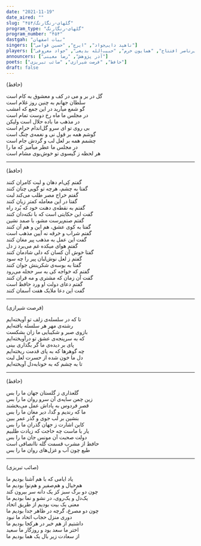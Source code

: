 ```yaml
---
date: "2021-11-19"
date_aired: ""
slug: "گلهای-رنگارنگ/۴۵۴"
program_type: "گلهای-رنگارنگ"
program_number: "۴۵۴"
dastgah: "بیات اصفهان"
singers: ["ناهید دایی‌جواد", "ایرج", "حسین قوامی"]
players: ["رضا ورزنده", "امیرناصر افتتاح", "همایون خرم", "حبیب‌الله بدیعی", "جواد معروفی"]
announcers: ["آذر پژوهش", "رضا معینی"]
poets: ["حافظ", "فرصت شیرازی", "صائب تبریزی"]
draft: false
---
```


(حافظ)  

گل در بر و می در کف و معشوق به کام است  
سلطان جهانم به چنین روز غلام است  
گو شمع میآرید در این جمع که امشب  
در مجلس ما ماه رخ دوست تمام است  
در مذهب ما باده حلال است ولیکن  
بی روی تو ای سرو گل‌اندام حرام است  
گوشم همه بر قول نی و نغمه‌ی چنگ است  
چشمم همه بر لعل لب و گردش جام است  
در مجلس ما عطر میآمیز که ما را  
هر لحظه ز گیسوی تو خوش‌بوی مشام است  

---  

(حافظ)  

گفتم کِی‌ام دهان و لبت کامران کنند  
گفتا به چشم، هرچه تو گویی چنان کنند  
گفتم خراج مصر طلب می‌کند لبت  
گفتا در این معامله کمتر زیان کنند  
گفتم به نقطه‌ی دهنت خود که بُرد راه  
گفت این حکایتی است که با نکته‌دان کنند  
گفتم صنم‌پرست مشو، با صمد نشین  
گفتا به کوی عشق، هم این و هم آن کنند  
گفتم شراب و خرقه نه آیین مذهب است  
گفت این عمل به مذهب پیر مغان کنند  
گفتم هوای میکده غم می‌برد ز دل  
گفتا خوش آن کسان که دلی شادمان کنند  
گفتم ز لعل نوش‌لبان پیر را چه سود  
گفتا به بوسه‌ی شکرینش جوان کنند  
گفتم که خواجه کی به سر حجله می‌رود  
گفت آن زمان که مشتری و مه قران کنند  
گفتم دعای دولت او ورد حافظ است  
گفت این دعا ملایک هفت آسمان کنند  

---  

(فرصت شیرازی)  

تا که در سلسله‌ی زلف تو آویخته‌ایم  
رشته‌ی مهر هر سلسله بافته‌ایم  
بازوی صبر و شکیبایی ما زان بشکست  
که به سرپنجه‌ی عشق تو درآویخته‌ایم  
پای بر دیده‌ی ما گر بگذاری بینی  
چه گوهرها که به پای قدمت ریخته‌ایم  
دل ما خون شده از حسرت لعل لبت  
تا به چشم که به خونابه‌دل آویخته‌ایم  

---  

(حافظ)  

گلعذاری ز گلستان جهان ما را بس  
زین چمن سایه‌ی آن سرو روان ما را بس  
قصر فردوس به پاداش عمل می‌بخشند  
ما که رندیم و گدا، دیر مغان ما را بس  
بنشین بر لب جوی و گذر عمر ببین  
کاین اشارت ز جهان گذران ما را بس  
یار با ماست چه حاجت که زیادت طلبیم  
دولت صحبت آن مونس جان ما را بس  
حافظ از مشرب قسمت گله ناانصافی است  
طبع چون آب و غزل‌های روان ما را بس  

---  

(صائب تبریزی)  

یاد ایامی که با هم آشنا بودیم ما  
هم‌خیال و هم‌صفیر و هم‌نوا بودیم ما  
چون دو برگ سبز کز یک دانه سر بیرون کند  
یک‌دل و یک‌روی، در نشو و نما بودیم ما  
معنی یک بیت بودیم از طریق اتحاد  
چون دو مصرع، گرچه در ظاهر جدا بودیم ما  
دوری منزل حجاب اتحاد ما نبود  
داشتیم از هم خبر در هرکجا بودیم ما  
اختر ما سعد بود و روزگار ما سعید  
از سعادت زیر بال یک هما بودیم ما  

